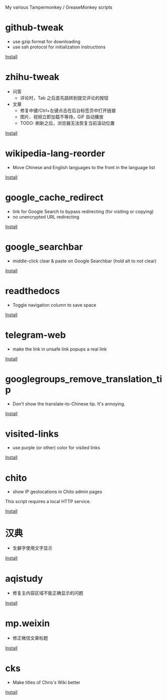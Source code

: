 My various Tampermonkey / GreaseMonkey scripts

github-tweak
===
* use gzip format for downloading
* use ssh protocol for initialization instructions

[Install](https://github.com/lilydjwg/userscripts/raw/master/github-tweak.user.js)

zhihu-tweak
===
* 问答
  * 评论时，Tab 之后首先跳转到提交评论的按钮
* 文章
  * 修复中键/Ctrl+左键点击在后台标签页中打开链接
  * 图片、视频立即加载不等待，GIF 自动播放
  * TODO: 刷新之后，浏览器无法恢复当前滚动位置

[Install](https://github.com/lilydjwg/userscripts/raw/master/zhihu-tweak.user.js)

wikipedia-lang-reorder
===
* Move Chinese and English languages to the front in the language list

[Install](https://github.com/lilydjwg/userscripts/raw/master/wikipedia-lang-reorder.user.js)

google_cache_redirect
===
* link for Google Search to bypass redirecting (for visiting or copying)
* no unencrypted URL redirecting

[Install](https://github.com/lilydjwg/userscripts/raw/master/google_cache_redirect.user.js)

google_searchbar
===
* middle-click clear & paste on Google Searchbar (hold alt to not clear)

[Install](https://github.com/lilydjwg/userscripts/raw/master/google_searchbar.user.js)

readthedocs
===
* Toggle navigation column to save space

[Install](https://github.com/lilydjwg/userscripts/raw/master/readthedocs.user.js)

telegram-web
===
* make the link in unsafe link popups a real link

[Install](https://github.com/lilydjwg/userscripts/raw/master/telegram-web.user.js)

googlegroups_remove_translation_tip
===
* Don't show the translate-to-Chinese tip. It's annoying.

[Install](https://github.com/lilydjwg/userscripts/raw/master/googlegroups_remove_translation_tip.user.js)

visited-links
===
* use purple (or other) color for visited links

[Install](https://github.com/lilydjwg/userscripts/raw/master/visited-links.user.js)

chito
===
* show IP geolocations in Chito admin pages

This script requires a local HTTP service.

[Install](https://github.com/lilydjwg/userscripts/raw/master/chito.user.js)

汉典
===
* 生僻字使用文字显示

[Install](https://github.com/lilydjwg/userscripts/raw/master/zdic.user.js)

aqistudy
===
* 修复主内容区域不能正确显示的问题

[Install](https://github.com/lilydjwg/userscripts/raw/master/aqistudy.user.js)

mp.weixin
===
* 修正微信文章标题

[Install](https://github.com/lilydjwg/userscripts/raw/master/mp.weixin.user.js)

cks
===
* Make titles of Chris's Wiki better

[Install](https://github.com/lilydjwg/userscripts/raw/master/cks.user.js)
